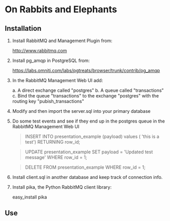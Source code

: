 On Rabbits and Elephants
========================

Installation
------------

1. Install RabbitMQ and Management Plugin from:

   http://www.rabbitmq.com 

2. Install pg_amqp in PostgreSQL from:

   https://labs.omniti.com/labs/pgtreats/browser/trunk/contrib/pg_amqp 

3. In the RabbitMQ Management Web UI add:

   a. A direct exchange called "postgres"
   b. A queue called "transactions"
   c. Bind the queue "transactions" to the exchange "postgres" with the routing key "pubish_transactions"

4. Modify and then import the server.sql into your primary database

5. Do some test events and see if they end up in the postgres queue in the RabbitMQ Management Web UI

   > INSERT INTO presentation_example (payload) values ( 'this is a test') RETURNING row_id;
   
   > UPDATE presentation_example SET payload = 'Updated test message' WHERE row_id = 1;
   
   > DELETE FROM presentation_example WHERE row_id = 1;

6. Install client.sql in another database and keep track of connection info.

7. Install pika, the Python RabbitMQ client library:

   easy_install pika

Use
---
